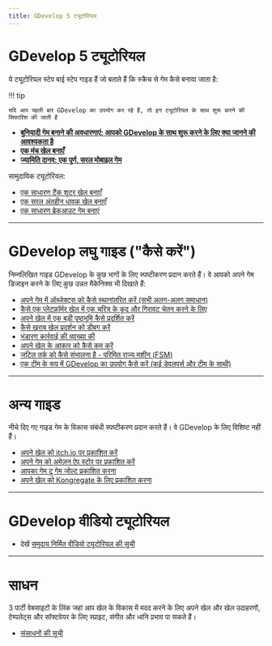 ```yaml
---
title: GDevelop 5 ट्यूटोरियल
---
```

# GDevelop 5 ट्यूटोरियल

ये ट्यूटोरियल स्टेप बाई स्टेप गाइड हैं जो बताते हैं कि स्क्रैच से गेम कैसे बनाया जाता है:

!!! tip

    यदि आप पहली बार GDevelop का उपयोग कर रहे हैं, तो इन ट्यूटोरियल के साथ शुरू करने की सिफारिश की जाती है

  * **[बुनियादी गेम बनाने की अवधारणाएं: आपको GDevelop के साथ शुरू करने के लिए क्या जानने की आवश्यकता है](/gdevelop5/tutorials/basic-game-making-concepts)**
  * **[एक मंच खेल बनाएँ](/gdevelop5/tutorials/platformer/start)**
  * **[ज्यामिति दानव: एक पूर्ण, सरल मोबाइल गेम](/gdevelop5/tutorials/geometry-monster)**

सामुदायिक ट्यूटोरियल:

  * [एक साधारण टैंक शूटर खेल बनाएँ](/gdevelop5/tutorials/tank-shooter)
  * [एक सरल अंतहीन धावक खेल बनाएँ](/gdevelop5/tutorials/endless-runner)
  * [एक साधारण ब्रेकआउट गेम बनाएं](/gdevelop5/tutorials/roadrider)

----

# GDevelop लघु गाइड ("कैसे करें")
निम्नलिखित गाइड GDevelop के कुछ भागों के लिए स्पष्टीकरण प्रदान करते हैं। वे आपको अपने गेम डिजाइन करने के लिए कुछ उन्नत मैकेनिक्स भी दिखाते हैं:

  * [अपने गेम में ऑब्जेक्ट्स को कैसे स्थानांतरित करें (सभी अलग-अलग समाधान)](/gdevelop5/tutorials/how-to-move-objects)
  * [कैसे एक प्लेटफ़ॉर्मर खेल में एक चरित्र के कूद और गिरावट चेतन करने के लिए](/gdevelop5/tutorials/how-to-animate-jump-fall-platformer)
  * [अपने खेल में एक बड़ी पृष्ठभूमि कैसे प्रदर्शित करें](/gdevelop5/tutorials/how-to-display-big-background)
  * [कैसे खराब खेल प्रदर्शन को डीबग करें](/gdevelop5/tutorials/how-to-debug-poor-performance)
  * [भंडारण कार्रवाई की व्याख्या की](/gdevelop5/tutorials/storage-action-explained)
  * [अपने खेल के आकार को कैसे कम करें](/gdevelop5/tutorials/reduce-size-game)
  * [जटिल तर्क को कैसे संभालना है - परिमित राज्य मशीन (FSM)](/gdevelop5/tutorials/finite_state_machine)
  * [एक टीम के रूप में GDevelop का उपयोग कैसे करें (कई डेवलपर्स और टीम के साथी)](/gdevelop5/tutorials/how-to-use-GDevelop-as-a-team)

----

# अन्य गाइड
नीचे दिए गए गाइड गेम के विकास संबंधी स्पष्टीकरण प्रदान करते हैं। वे GDevelop के लिए विशिष्ट नहीं हैं।

 * [अपने खेल को itch.io पर प्रकाशित करें](/gdevelop5/publishing/publishing-to-itch-io)
 * [अपने गेम को अमेज़न ऐप स्टोर पर प्रकाशित करें](/gdevelop5/publishing/publishing-to-amazon-app-store)
 * [आपका गेम टू गेम जोल्ट प्रकाशित करना](/gdevelop5/publishing/publishing-to-gamejolt-store)
 * [अपने खेल को Kongregate के लिए प्रकाशित करना](/gdevelop5/publishing/publishing-to-kongregate-store)

----

# GDevelop वीडियो ट्यूटोरियल

  * देखें [समुदाय निर्मित वीडियो ट्यूटोरियल की सूची](/gdevelop5/tutorials/videos)
 

----

# साधन
3 पार्टी वेबसाइटों के लिंक जहां आप खेल के विकास में मदद करने के लिए अपने खेल और खेल उदाहरणों, टेम्पलेट्स और सॉफ्टवेयर के लिए स्प्राइट, संगीत और ध्वनि प्रभाव पा सकते हैं।

  * [संसाधनों की सूची](/gdevelop5/tutorials/resources)